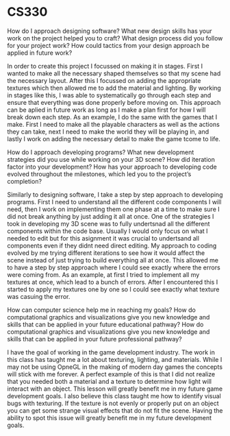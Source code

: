 # CS330

How do I approach designing software?
What new design skills has your work on the project helped you to craft?
What design process did you follow for your project work?
How could tactics from your design approach be applied in future work?

In order to create this project I focussed on making it in stages.  First I wanted to make all the necessary shaped themselves so that my scene had the necessary layout.  After this I focussed on adding the appropriate textures which then allowed me to add the material and lighting.  By working in stages like this, I was able to systematically go through each step and ensure that everything was done properly before moving on.  This approach can be aplied in future work as long as I make a plan first for how I will break down each step.  As an example, I do the same with the games that I make.  First I need to make all the playable characters as well as the actions they can take, next I need to make the world they will be playing in, and lastly I work on adding the necessary detail to make the game tcome to life. 

How do I approach developing programs?
What new development strategies did you use while working on your 3D scene?
How did iteration factor into your development?
How has your approach to developing code evolved throughout the milestones, which led you to the project’s completion?

Similarly to designing software, I take a step by step approach to developing programs.  First I need to understand all the different code components I will need, then I work on implementing them one phase at a time to make sure I did not break anything by just adding it all at once.  One of the strategies I took in developing my 3D scene was to fully undertsnad all the different components within the code base.  Usually I would only focus on what I needed to edit but for this asignment it was crucial to undertsand all components even if they didnt need direct editing.  My approach to coding evolved by me trying different iterations to see how it would affect the scene instead of just trying to build everything all at once.  This allowed me to have a step by step approach where I could see exactly where the errors were coming from.  As an example, at first I tried to implement all my textures at once, which lead to a bunch of errors.  After I encountered this I started to apply my textures one by one so I could see exactly what texture was casuing the error. 

How can computer science help me in reaching my goals?
How do computational graphics and visualizations give you new knowledge and skills that can be applied in your future educational pathway?
How do computational graphics and visualizations give you new knowledge and skills that can be applied in your future professional pathway?

I have the goal of working in the game development industry.  The work in this class has taught me a lot about texturing, lighting, and materials.  While I may not be using OpneGL in the making of modern day games the concepts will stick with me forever.  A perfect example of this is that I did not realize that you needed both a material and a texture to determine how light will interact with an object.  This lesson will greatly benefit me in my future game development goals.  I also believe this class taught me how to identify visual bugs with texturing.  If the texture is not evenly or properly put on an object you can get some strange visual effects that do not fit the scene.  Having the ability to spot this issue will greatly benefit me in my future development goals. 
